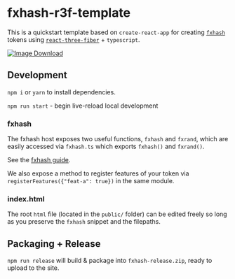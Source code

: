 # fxhash-r3f-template

This is a quickstart template based on `create-react-app` for creating [`fxhash`](https://www.fxhash.xyz) tokens using [`react-three-fiber`](https://github.com/pmndrs/react-three-fiber) + `typescript`.

<a href="https://user-images.githubusercontent.com/5009316/142333930-565052ab-a860-4081-b6b5-3c174e5a17a9.png" download="ImageName">
  <img src="https://user-images.githubusercontent.com/5009316/142333930-565052ab-a860-4081-b6b5-3c174e5a17a9.png" alt="Image Download">
</a>

## Development

`npm i` or `yarn` to install dependencies.

`npm run start` - begin live-reload local development

### fxhash

The fxhash host exposes two useful functions, `fxhash` and `fxrand`, which are easily accessed via `fxhash.ts` which exports `fxhash()` and `fxrand()`.

See the [fxhash guide](https://github.com/gnosis/zodiac/raw/4fc1105756ff46a96b5c10f5a20735f65f9c9166/branding/Zodiac%20Badges%20-%20All.zip).

We also expose a method to register features of your token via `registerFeatures({"feat-a": true})` in the same module.

### index.html

The root `html` file (located in the `public/` folder) can be edited freely so long as you preserve the `fxhash` snippet and the filepaths.

## Packaging + Release

`npm run release` will build & package into `fxhash-release.zip`, ready to upload to the site.
